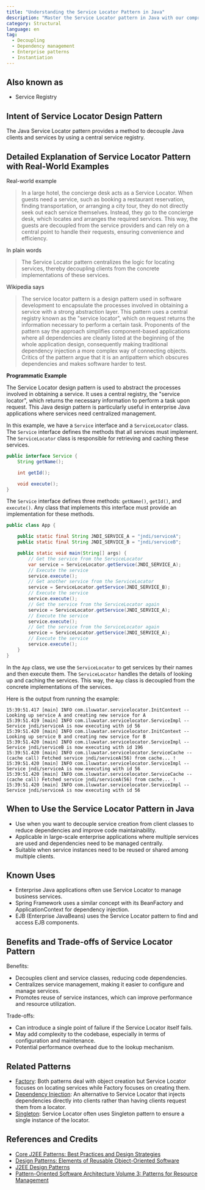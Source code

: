 ```yaml
---
title: "Understanding the Service Locator Pattern in Java"
description: "Master the Service Locator pattern in Java with our comprehensive guide. Learn how it simplifies dependency management in large-scale applications, promoting cleaner code and reusability."
category: Structural
language: en
tag:
  - Decoupling
  - Dependency management
  - Enterprise patterns
  - Instantiation
---
```


## Also known as

* Service Registry

## Intent of Service Locator Design Pattern

The Java Service Locator pattern provides a method to decouple Java clients and services by using a central service registry.

## Detailed Explanation of Service Locator Pattern with Real-World Examples

Real-world example

> In a large hotel, the concierge desk acts as a Service Locator. When guests need a service, such as booking a restaurant reservation, finding transportation, or arranging a city tour, they do not directly seek out each service themselves. Instead, they go to the concierge desk, which locates and arranges the required services. This way, the guests are decoupled from the service providers and can rely on a central point to handle their requests, ensuring convenience and efficiency.

In plain words

> The Service Locator pattern centralizes the logic for locating services, thereby decoupling clients from the concrete implementations of these services.

Wikipedia says

> The service locator pattern is a design pattern used in software development to encapsulate the processes involved in obtaining a service with a strong abstraction layer. This pattern uses a central registry known as the "service locator", which on request returns the information necessary to perform a certain task. Proponents of the pattern say the approach simplifies component-based applications where all dependencies are cleanly listed at the beginning of the whole application design, consequently making traditional dependency injection a more complex way of connecting objects. Critics of the pattern argue that it is an antipattern which obscures dependencies and makes software harder to test.

**Programmatic Example**

The Service Locator design pattern is used to abstract the processes involved in obtaining a service. It uses a central registry, the "service locator", which returns the necessary information to perform a task upon request. This Java design pattern is particularly useful in enterprise Java applications where services need centralized management.

In this example, we have a `Service` interface and a `ServiceLocator` class. The `Service` interface defines the methods that all services must implement. The `ServiceLocator` class is responsible for retrieving and caching these services.

```java
public interface Service {
    String getName();

    int getId();

    void execute();
}
```

The `Service` interface defines three methods: `getName()`, `getId()`, and `execute()`. Any class that implements this interface must provide an implementation for these methods.

```java
public class App {

    public static final String JNDI_SERVICE_A = "jndi/serviceA";
    public static final String JNDI_SERVICE_B = "jndi/serviceB";

    public static void main(String[] args) {
        // Get the service from the ServiceLocator
        var service = ServiceLocator.getService(JNDI_SERVICE_A);
        // Execute the service
        service.execute();
        // Get another service from the ServiceLocator
        service = ServiceLocator.getService(JNDI_SERVICE_B);
        // Execute the service
        service.execute();
        // Get the service from the ServiceLocator again
        service = ServiceLocator.getService(JNDI_SERVICE_A);
        // Execute the service
        service.execute();
        // Get the service from the ServiceLocator again
        service = ServiceLocator.getService(JNDI_SERVICE_A);
        // Execute the service
        service.execute();
    }
}
```

In the `App` class, we use the `ServiceLocator` to get services by their names and then execute them. The `ServiceLocator` handles the details of looking up and caching the services. This way, the `App` class is decoupled from the concrete implementations of the services.

Here is the output from running the example:

```
15:39:51.417 [main] INFO com.iluwatar.servicelocator.InitContext -- Looking up service A and creating new service for A
15:39:51.419 [main] INFO com.iluwatar.servicelocator.ServiceImpl -- Service jndi/serviceA is now executing with id 56
15:39:51.420 [main] INFO com.iluwatar.servicelocator.InitContext -- Looking up service B and creating new service for B
15:39:51.420 [main] INFO com.iluwatar.servicelocator.ServiceImpl -- Service jndi/serviceB is now executing with id 196
15:39:51.420 [main] INFO com.iluwatar.servicelocator.ServiceCache -- (cache call) Fetched service jndi/serviceA(56) from cache... !
15:39:51.420 [main] INFO com.iluwatar.servicelocator.ServiceImpl -- Service jndi/serviceA is now executing with id 56
15:39:51.420 [main] INFO com.iluwatar.servicelocator.ServiceCache -- (cache call) Fetched service jndi/serviceA(56) from cache... !
15:39:51.420 [main] INFO com.iluwatar.servicelocator.ServiceImpl -- Service jndi/serviceA is now executing with id 56
```

## When to Use the Service Locator Pattern in Java

* Use when you want to decouple service creation from client classes to reduce dependencies and improve code maintainability.
* Applicable in large-scale enterprise applications where multiple services are used and dependencies need to be managed centrally.
* Suitable when service instances need to be reused or shared among multiple clients.

## Known Uses

* Enterprise Java applications often use Service Locator to manage business services.
* Spring Framework uses a similar concept with its BeanFactory and ApplicationContext for dependency injection.
* EJB (Enterprise JavaBeans) uses the Service Locator pattern to find and access EJB components.

## Benefits and Trade-offs of Service Locator Pattern

Benefits:

* Decouples client and service classes, reducing code dependencies.
* Centralizes service management, making it easier to configure and manage services.
* Promotes reuse of service instances, which can improve performance and resource utilization.

Trade-offs:

* Can introduce a single point of failure if the Service Locator itself fails.
* May add complexity to the codebase, especially in terms of configuration and maintenance.
* Potential performance overhead due to the lookup mechanism.

## Related Patterns

* [Factory](https://java-design-patterns.com/patterns/factory/): Both patterns deal with object creation but Service Locator focuses on locating services while Factory focuses on creating them.
* [Dependency Injection](https://java-design-patterns.com/patterns/dependency-injection/): An alternative to Service Locator that injects dependencies directly into clients rather than having clients request them from a locator.
* [Singleton](https://java-design-patterns.com/patterns/singleton/): Service Locator often uses Singleton pattern to ensure a single instance of the locator.

## References and Credits

* [Core J2EE Patterns: Best Practices and Design Strategies](https://amzn.to/4cAbDap)
* [Design Patterns: Elements of Reusable Object-Oriented Software](https://amzn.to/3w0pvKI)
* [J2EE Design Patterns](https://amzn.to/4dpzgmx)
* [Pattern-Oriented Software Architecture Volume 3: Patterns for Resource Management](https://amzn.to/4bnBcKZ)
